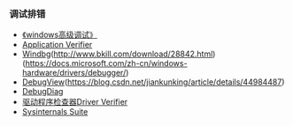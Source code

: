 
### 调试排错
- [《windows高级调试》]()
- [Application Verifier]()
- [Windbg](http://www.windbg.org/)(http://www.bkill.com/download/28842.html)(https://docs.microsoft.com/zh-cn/windows-hardware/drivers/debugger/)
- [DebugView](https://docs.microsoft.com/zh-cn/sysinternals/downloads/debugview)(https://blog.csdn.net/jiankunking/article/details/44984487)
- [DebugDiag]()
- [驱动程序检查器Driver Verifier](https://docs.microsoft.com/zh-tw/windows-hardware/drivers/devtest/driver-verifier?redirectedfrom=MSDN)
- [Sysinternals Suite](https://docs.microsoft.com/zh-cn/sysinternals/downloads/sysinternals-suite)

